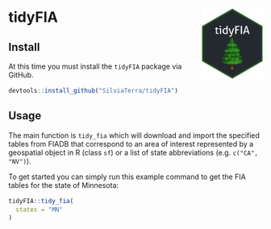 # tidyFIA <a href='https://silviaterra.com'><img src='man/figures/logo.png' align="right" height="139" /></a>

## Install
At this time you must install the `tidyFIA` package via GitHub.
```r
devtools::install_github("SilviaTerra/tidyFIA")
```

## Usage
The main function is `tidy_fia` which will download and import the specified tables from FIADB that correspond to an area of interest represented by a geospatial object in R (class `sf`) or a list of state abbreviations (e.g. `c("CA", "NV")`).

To get started you can simply run this example command to get the FIA tables for the state of Minnesota:
```r
tidyFIA::tidy_fia(
  states = "MN"
)
```
